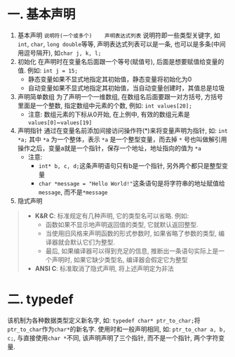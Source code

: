 # 一. 基本声明
1. 基本声明
    `说明符(一个或多个)    声明表达式列表`
    说明符即一些类型关键字, 如`int`, `char`, `long double`等等, 
    声明表达式列表可以是一条, 也可以是多条(中间用逗号隔开), 如`char j, k, l;`
2. 初始化
    在声明时在变量名后面跟一个等号(赋值号), 后面是想要赋值给变量的值. 例如:
    `int j = 15;`
    - 静态变量如果不显式地指定其初始值，静态变量将初始化为0
    - 自动变量如果不显式地指定其初始值，当自动变量创建时，其值总是垃圾
3. 声明简单数组
    为了声明一个一维数组, 在数组名后面要跟一对方括号, 方括号里面是一个整数, 指定数组中元素的个数, 例如: `int values[20];`
    - 注意:
    数组元素的下标从0开始, 在上例中, 有效的数组元素是`values[0]`~`values[19]`
4. 声明指针
    通过在变量名前添加间接访问操作符(*)来将变量声明为指针, 如:
    `int *a;`
    其中 `*a` 为一个整体，表示 `*a` 是一个整型变量，而去掉 `*` 号也叫做解引用操作之后，变量a就是一个指针，保存一个地址，地址指向的值为 `*a`
    - 注意:
         - `int* b, c, d;`这条声明语句只有b是一个指针, 另外两个都只是整型变量
         - `char *message = "Hello World!"`这条语句是将字符串的地址赋值给`message`, 而不是`*message`
5. 隐式声明
> - **K&R C**: 标准规定有几种声明, 它的类型名可以省略. 例如: 
>     - 函数如果不显示地声明返回值的类型, 它就默认返回整型. 
>     - 当使用旧风格来声明函数的形式参数时, 如果省略了参数的类型, 编译器就会默认它们为整型. 
>     - 最后, 如果编译器可以得到充足的信息, 推断出一条语句实际上是一个声明时, 如果它缺少类型名, 编译器会假定它为整型
> - **ANSI C**: 标准取消了隐式声明, 将上述声明定为非法

# 二. typedef
该机制为各种数据类型定义新名字, 如: `typedef char* ptr_to_char;`将`ptr_to_char`作为`char*`的新名字.
使用时和一般声明相同, 如: `ptr_to_char a, b, c;`, 与直接使用`char *`不同, 该声明声明了三个指针, 而不是一个指针, 两个字符变量.